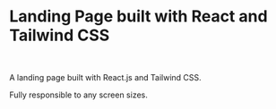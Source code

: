 # Landing Page built with React and Tailwind CSS
<br/>

A landing page built with React.js and Tailwind CSS.

Fully responsible to any screen sizes.

